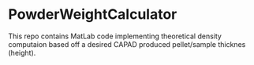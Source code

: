 # PowderWeightCalculator

 This repo contains MatLab code implementing theoretical density computaion based off a desired CAPAD produced pellet/sample thicknes (height). 
 
 
